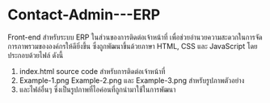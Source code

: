 # Contact-Admin---ERP

Front-end สำหรับระบบ ERP ในส่วนของการติดต่อเจ้าหน้าที่ เพื่อช่วยอำนวยความสะดวกในการจัด
การภาพรวมขององค์กรให้ดียิ่งขึ้น ซึ่งถูกพัฒนาขึ้นด้วยภาษา HTML, CSS และ JavaScript
โดยประกอบด้วยไฟล์ ดังนี้
1. index.html source code สำหรับการติดต่อเจ้าหน้าที่
2. Example-1.png Example-2.png และ Example-3.png สำหรับรูปภาพตัวอย่าง
3. และไฟล์อื่นๆ ซึ่งเป็นรูปภาพที่ไอค่อนที่ถูกนำมาใช้ในการพัฒนา
   
